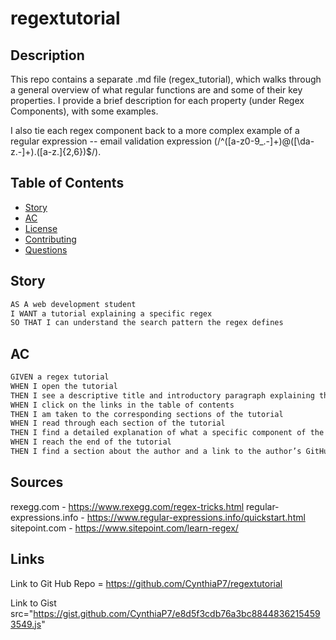 # regextutorial

## Description

This repo contains a separate .md file (regex_tutorial), which walks through a general overview of what regular functions are and some of their key properties. I provide a brief description for each property (under Regex Components), with some examples. 

I also tie each regex component back to a more complex example of a regular expression -- email validation expression (/^([a-z0-9_\.-]+)@([\da-z\.-]+)\.([a-z\.]{2,6})$/).

## Table of Contents

- [Story](#story)
- [AC](#ac)
- [License](#license)
- [Contributing](#contributing)
- [Questions](#questions)
## Story

```md
AS A web development student
I WANT a tutorial explaining a specific regex
SO THAT I can understand the search pattern the regex defines
```

## AC

```md
GIVEN a regex tutorial
WHEN I open the tutorial
THEN I see a descriptive title and introductory paragraph explaining the purpose of the tutorial, a summary describing the regex featured in the tutorial, a table of contents linking to different sections that break down each component of the regex and explain what it does, and a section about the author with a link to the author’s GitHub profile
WHEN I click on the links in the table of contents
THEN I am taken to the corresponding sections of the tutorial
WHEN I read through each section of the tutorial
THEN I find a detailed explanation of what a specific component of the regex does
WHEN I reach the end of the tutorial
THEN I find a section about the author and a link to the author’s GitHub profile
```

## Sources

rexegg.com - https://www.rexegg.com/regex-tricks.html
regular-expressions.info - https://www.regular-expressions.info/quickstart.html
sitepoint.com - https://www.sitepoint.com/learn-regex/


## Links

Link to Git Hub Repo = https://github.com/CynthiaP7/regextutorial

Link to Gist src="https://gist.github.com/CynthiaP7/e8d5f3cdb76a3bc88448362154593549.js"


